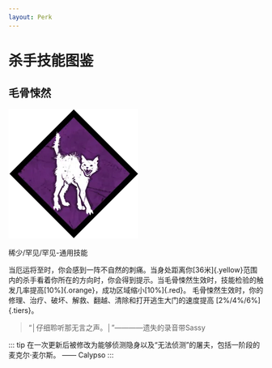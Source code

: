 ```yaml
---
layout: Perk
---
```


# 杀手技能图鉴

## 毛骨悚然

![](/images/perk/survivors/spineChill.png)

稀少/罕见/罕见-通用技能

当厄运将至时，你会感到一阵不自然的刺痛。当身处距离你[36米]{.yellow}范围内的杀手看着你所在的方向时，你会得到提示。当毛骨悚然生效时，技能检验的触发几率提高[10%]{.orange}，成功区域缩小[10%]{.red}。 毛骨悚然生效时，你的修理、治疗、破坏、解救、翻越、清除和打开逃生大门的速度提高 [2%/4%/6%]{.tiers}。

> “│仔细聆听那无言之声。│”————遗失的录音带Sassy

::: tip
在一次更新后被修改为能够侦测隐身以及“无法侦测”的屠夫，包括一阶段的麦克尔·麦尔斯。  —— Calypso
:::